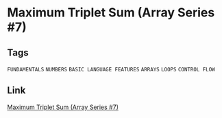 # Maximum Triplet Sum (Array Series #7)


## Tags

`FUNDAMENTALS` `NUMBERS` `BASIC LANGUAGE FEATURES` `ARRAYS` `LOOPS` `CONTROL FLOW`

## Link

[Maximum Triplet Sum (Array Series #7)](https://www.codewars.com/kata/5aa1bcda373c2eb596000112/cpp)